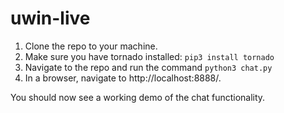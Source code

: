 # uwin-live

1) Clone the repo to your machine.
2) Make sure you have tornado installed: `pip3 install tornado`
2) Navigate to the repo and run the command `python3 chat.py`
3) In a browser, navigate to http://localhost:8888/.

You should now see a working demo of the chat functionality.
